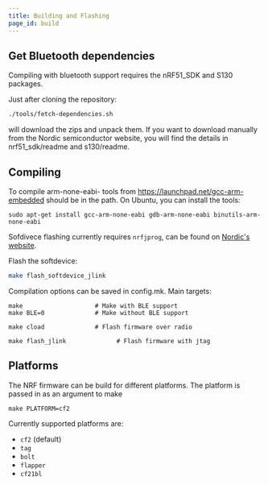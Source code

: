 ```yaml
---
title: Building and Flashing
page_id: build
---
```


## Get Bluetooth dependencies

Compiling with bluetooth support requires the nRF51_SDK and S130 packages.

Just after cloning the repository:
``` bash
./tools/fetch-dependencies.sh
```

will download the zips and unpack them.
If you want to download manually from the Nordic semiconductor website, you
will find the details in nrf51_sdk/readme and s130/readme.

## Compiling

To compile arm-none-eabi- tools from https://launchpad.net/gcc-arm-embedded
should be in the path.
On Ubuntu, you can install the tools:

```
sudo apt-get install gcc-arm-none-eabi gdb-arm-none-eabi binutils-arm-none-eabi
```

Sofdivece flashing currently requires `nrfjprog`, can be found on [Nordic's website](https://www.nordicsemi.com/Products/Development-tools/nrf-command-line-tools/download).

Flash the softdevice:
```bash
make flash_softdevice_jlink
```

Compilation options can be saved in config.mk. Main targets:

```
make                    # Make with BLE support
make BLE=0              # Make without BLE support

make cload              # Flash firmware over radio

make flash_jlink              # Flash firmware with jtag

```

## Platforms

The NRF firmware can be build for different platforms. The platform is passed in as an argument to make

`make PLATFORM=cf2`

Currently supported platforms are:
* `cf2` (default)
* `tag`
* `bolt`
* `flapper`
* `cf21bl`
